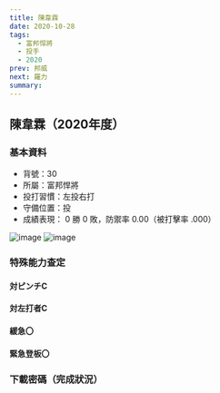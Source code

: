 ```yaml
---
title: 陳韋霖
date: 2020-10-28
tags:
  - 富邦悍將
  - 投手
  - 2020
prev: 邦威
next: 羅力
summary: 
---
```


## 陳韋霖（2020年度）

### 基本資料
- 背號：30
- 所屬：富邦悍將
- 投打習慣：左投右打
- 守備位置：投
- 成績表現： 0 勝 0 敗，防禦率 0.00（被打擊率 .000）

![image](https://i.imgur.com/ayeU6Le.jpg)
![image](https://i.imgur.com/Ih8qxeh.jpg)

### 特殊能力查定
#### 対ピンチC
#### 対左打者C
#### 緩急〇 
#### 緊急登板〇

### 下載密碼（完成狀況）